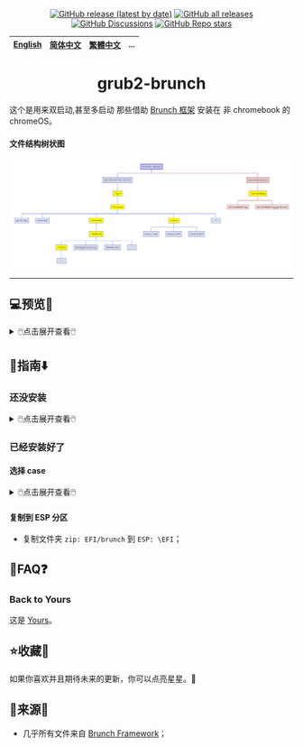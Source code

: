 <div align="center">

[![GitHub release (latest by date)](https://img.shields.io/github/v/release/M-L-P/grub2-brunch)](https://github.com/M-L-P/grub2-brunch/releases/latest)
[![GitHub all releases](https://img.shields.io/github/downloads/M-L-P/grub2-brunch/total)](https://github.com/M-L-P/grub2-brunch/releases)
[![GitHub Discussions](https://img.shields.io/github/discussions/M-L-P/grub2-brunch)](https://github.com/M-L-P/grub2-brunch/discussions)
[![GitHub Repo stars](https://img.shields.io/github/stars/M-L-P/grub2-brunch?style=social)](https://github.com/M-L-P/grub2-brunch/stargazers)

</div>

[English](README.md)|[简体中文](README-自述文件.md)|[繁體中文](README-繁體中文.md)|...
--|--|--|--

<h1 align="center">grub2-brunch</h1>

这个是用来双启动,甚至多启动 那些借助 [Brunch 框架](https://github.com/sebanc/brunch) 安装在 非 chromebook 的 chromeOS。
#### 文件结构树状图
<img src="https://raw.githubusercontent.com/M-L-P/.github/main/screenshots/grub2-brunch.png">

-----------------------------------------------------------------------------------------------------------------------------------
## 💻️预览👀

<details>
<summary>🖱️点击展开查看🖱️</summary>

![image](https://github.com/M-L-P/brunch-grub2/assets/69227436/ca96e382-f51a-4b53-bd83-b75cdfa363c8)<br/>
</details>

## 🧭指南⬇️
### 还没安装
<details>
<summary>🖱️点击展开查看🖱️</summary>

#### 使用 Brunch 框架
- 使用 [Brunch 框架](https://github.com/sebanc/brunch) 安装 chromeOS；
- 在 `ext4: /chromeOS` 中生成 `chromeOS.img` ，
- - `sudo bash chromeos-install.sh -src chromeos_filename.bin -dst .../[ext4_分区卷标]/chromeOS/chromeOS.img -s size`
#### 复制到 ESP 分区
- 复制文件夹 `zip: EFI/brunch` 到 `ESP: \EFI`；
</details>

### 已经安装好了
#### 选择 case
<details>
<summary>🖱️点击展开查看🖱️</summary>

##### case.txt
- 用文本编辑器打开 `zip: EFI/brunch/case.txt` ；
<details>
<summary>🖱️点击展开查看🖱️</summary>

```
CASE=case_1.txt
#CASE=case_2.txt
#CASE=case_3.txt
```
这是一个转换器，
- `CASE` 前无 `#` 则启用；
- `CASE` 前有 `#` 则禁用；
- 只允许一个 "CASE" 的前面没有 `#`。
</details>

##### case 1
- 用文本编辑器打开 `zip: EFI/brunch/case/case_1.txt`；
<details>
<summary>🖱️点击展开查看🖱️</summary>

`txt_grub=/chromeOS/chromeOS.img.grub.txt`

如果路径正确，就保持原样。
</details>

##### case 2
- 用文本编辑器打开 `zip: EFI/brunch/case/case_2.txt`；
<details>
<summary>🖱️点击展开查看🖱️</summary>

```
### For example,
#####
#txt_grub=/chromeos.img.grub.txt
#txt_grub=/Users/username/brunch/chromeos.img.grub.txt
#txt_grub=/brunch/chromeos.img.grub.txt
```
```
txt_grub=//.img.grub.txt
```

若是其他路径，就认真填写路径；
</details>

##### case 3
- 用文本编辑器打开 `zip: EFI/brunch/case/case_3.txt`；
<details>
<summary>🖱️点击展开查看🖱️</summary>

```
### Copy all text from the file, "img_name.img.grub.txt",
### Paste here below.
### For examplle,
```
```
menuentry "chromeOS on Brunch" --class "brunch" {
	img_path=//.img
	img_uuid=
	search --no-floppy --set=root --file $img_path
	loopback loop $img_path
	source (loop,12)/efi/boot/settings.cfg
	if [ -z $verbose ] -o [ $verbose -eq 0 ]; then
		linux (loop,7)$kernel boot=local noresume noswap loglevel=7 options=$options chromeos_bootsplash=$chromeos_bootsplash $cmdline_params \
			cros_secure cros_debug img_uuid=$img_uuid img_path=$img_path \
			console= vt.global_cursor_default=0 brunch_bootsplash=$brunch_bootsplash quiet
	else
		linux (loop,7)$kernel boot=local noresume noswap loglevel=7 options=$options chromeos_bootsplash=$chromeos_bootsplash $cmdline_params \
			cros_secure cros_debug img_uuid=$img_uuid img_path=$img_path
	fi
	initrd (loop,7)/lib/firmware/amd-ucode.img (loop,7)/lib/firmware/intel-ucode.img (loop,7)/initramfs.img
}
```
```
menuentry "Brunch Settings" --class "brunch-settings" {
	img_path=//.img
	img_uuid=
	search --no-floppy --set=root --file $img_path
	loopback loop $img_path
	source (loop,12)/efi/boot/settings.cfg
	linux (loop,7)/kernel boot=local noresume noswap loglevel=7 options= chromeos_bootsplash= edit_brunch_config=1 \
		cros_secure cros_debug img_uuid=$img_uuid img_path=$img_path
	initrd (loop,7)/lib/firmware/amd-ucode.img (loop,7)/lib/firmware/intel-ucode.img (loop,7)/initramfs.img
}
```

其他情况，认真填写代码。
</details>

</details>

#### 复制到 ESP 分区
- 复制文件夹 `zip: EFI/brunch` 到 `ESP: \EFI`；

## 📝FAQ❓️
### Back to Yours
这是 [Yours](https://github.com/M-L-P/Yours)。

## ⭐收藏🌟
如果你喜欢并且期待未来的更新，你可以点亮星星。💫

## 🎉来源🎊
- 几乎所有文件来自 [Brunch Framework](https://github.com/sebanc/brunch)；
